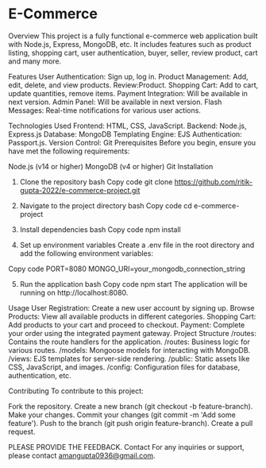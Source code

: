 # E-Commerce
Overview
This project is a fully functional e-commerce web application built with Node.js, Express, MongoDB, etc. It includes features such as product listing, shopping cart, user authentication,
buyer, seller, review product, cart and many more.

Features
User Authentication: Sign up, log in.
Product Management: Add, edit, delete, and view products.
Review:Product.
Shopping Cart: Add to cart, update quantities, remove items.
Payment Integration: Will be available in next version.
Admin Panel: Will be available in next version.
Flash Messages: Real-time notifications for various user actions.

Technologies Used
Frontend: HTML, CSS, JavaScript.
Backend: Node.js, Express.js
Database: MongoDB
Templating Engine: EJS
Authentication: Passport.js.
Version Control: Git
Prerequisites
Before you begin, ensure you have met the following requirements:

Node.js (v14 or higher)
MongoDB (v4 or higher)
Git
Installation
1. Clone the repository
bash
Copy code
git clone https://github.com/ritik-gupta-2022/e-commerce-project.git
2. Navigate to the project directory
bash
Copy code
cd e-commerce-project
3. Install dependencies
bash
Copy code
npm install

5. Set up environment variables
Create a .env file in the root directory and add the following environment variables:

Copy code
PORT=8080
MONGO_URI=your_mongodb_connection_string

5. Run the application
bash
Copy code
npm start
The application will be running on http://localhost:8080.

Usage
User Registration: Create a new user account by signing up.
Browse Products: View all available products in different categories.
Shopping Cart: Add products to your cart and proceed to checkout.
Payment: Complete your order using the integrated payment gateway.
Project Structure
/routes: Contains the route handlers for the application.
/routes: Business logic for various routes.
/models: Mongoose models for interacting with MongoDB.
/views: EJS templates for server-side rendering.
/public: Static assets like CSS, JavaScript, and images.
/config: Configuration files for database, authentication, etc.

Contributing
To contribute to this project:

Fork the repository.
Create a new branch (git checkout -b feature-branch).
Make your changes.
Commit your changes (git commit -m 'Add some feature').
Push to the branch (git push origin feature-branch).
Create a pull request.

PLEASE PROVIDE THE FEEDBACK.
Contact
For any inquiries or support, please contact amangupta0936@gmail.com.


